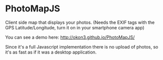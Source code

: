 PhotoMapJS
==========

Client side map that displays your photos.
(Needs the EXIF tags with the GPS Latitude/Longitude, turn it on in your smartphone camera app)

You can see a demo here:
http://okon3.github.io/PhotoMapJS/

Since it's a full Javascript implementation there is no upload of photos, so it's as fast as if it was a desktop application.
